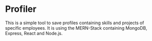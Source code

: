 # Profiler
This is a simple tool to save profiles containing skills and projects of specific employees.
It is using the MERN-Stack containing MongoDB, Express, React and Node.js.
